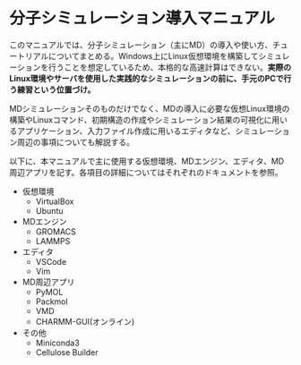 # 分子シミュレーション導入マニュアル  
このマニュアルでは、分子シミュレーション（主にMD）の導入や使い方、チュートリアルについてまとめる。Windows上にLinux仮想環境を構築してシミュレーションを行うことを想定しているため、本格的な高速計算はできない。**実際のLinux環境やサーバを使用した実践的なシミュレーションの前に、手元のPCで行う練習という位置づけ。**  
  
MDシミュレーションそのものだけでなく、MDの導入に必要な仮想Linux環境の構築やLinuxコマンド、初期構造の作成やシミュレーション結果の可視化に用いるアプリケーション、入力ファイル作成に用いるエディタなど、シミュレーション周辺の事項についても解説する。  
  
以下に、本マニュアルで主に使用する仮想環境、MDエンジン、エディタ、MD周辺アプリを記す。各項目の詳細についてはそれぞれのドキュメントを参照。  

- 仮想環境
  - VirtualBox
  - Ubuntu
- MDエンジン　　
  - GROMACS
  - LAMMPS
- エディタ
  - VSCode
  - Vim
- MD周辺アプリ
  - PyMOL
  - Packmol
  - VMD
  - CHARMM-GUI(オンライン)
- その他
  - Miniconda3
  - Cellulose Builder

